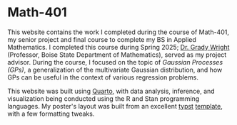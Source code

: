 # Math-401

This website contains the work I completed during the course of Math-401, my senior project and final course to complete my BS in Applied Mathematics. I completed this course during Spring 2025; [Dr. Grady Wright](https://gradywright.github.io/) (Professor, Boise State Department of Mathematics), served as my project advisor. During the course, I focused on the topic of *Gaussian Processes (GPs)*, a generalization of the multivariate Gaussian distribution, and how GPs can be useful in the context of various regression problems.

This website was built using [Quarto](https://quarto.org/), with data analysis, inference, and visualization being conducted using the R and Stan programming languages. My poster's layout was built from an excellent [typst](https://typst.app/) [template](https://github.com/quarto-ext/typst-templates/tree/main/poster), with a few formatting tweaks.

